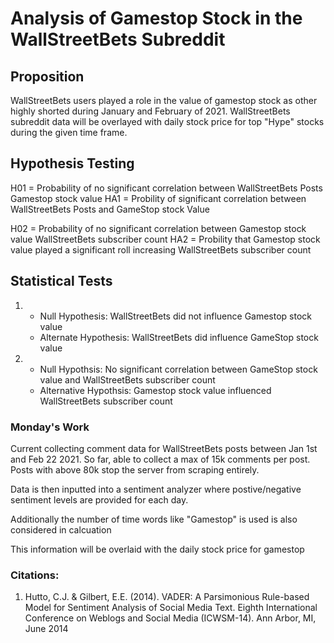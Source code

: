 # Analysis of Gamestop Stock in the WallStreetBets Subreddit

## Proposition
WallStreetBets users played a role in the value of gamestop stock as other highly shorted
during January and February of 2021. WallStreetBets subreddit data will be overlayed with daily stock
price for top "Hype" stocks during the given time frame. 

## Hypothesis Testing
H01 = Probability of no significant correlation between WallStreetBets Posts Gamestop stock value
HA1 = Probility of significant correlation between WallStreetBets Posts and GameStop stock Value

H02 = Probability of no significant correlation between Gamestop stock value WallStreetBets subscriber count
HA2 = Probility that Gamestop stock value played a significant roll increasing WallStreetBets subscriber count

## Statistical Tests
1.  
    * Null Hypothesis: WallStreetBets did not influence Gamestop stock value
    * Alternate Hypothesis: WallStreetBets did influence GameStop stock value

2.  
    * Null Hypothsis: No significant correlation between GameStop stock value and WallStreetBets subscriber count
    * Alternative Hypothsis: Gamestop stock value influenced WallStreetBets subscriber count







### Monday's Work
Current collecting comment data for WallStreetBets posts between Jan 1st
and Feb 22 2021. So far, able to collect a max of 15k comments per post. 
Posts with above 80k stop the server from scraping entirely. 

Data is then inputted into a sentiment analyzer where postive/negative sentiment levels are provided for each day.

Additionally the number of time words like "Gamestop" is used is also considered in calcuation

This information will be overlaid with the daily stock price for gamestop

### Citations:
1.  Hutto, C.J. & Gilbert, E.E. (2014). VADER: A Parsimonious Rule-based Model for Sentiment Analysis of Social Media Text. Eighth International Conference on Weblogs and Social Media (ICWSM-14). Ann Arbor, MI, June 2014
